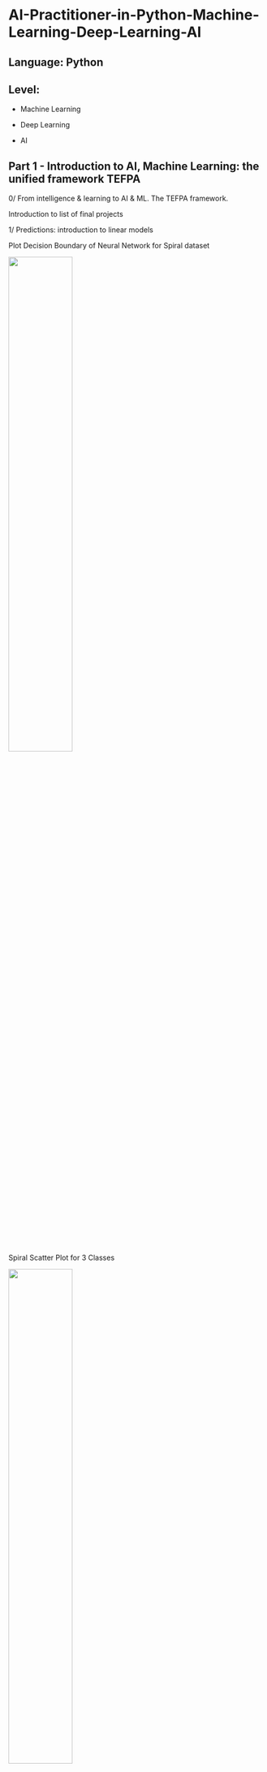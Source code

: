 # AI-Practitioner-in-Python-Machine-Learning-Deep-Learning-AI

## Language: Python

## Level:

- Machine Learning

- Deep Learning

- AI


## Part 1 - Introduction to AI, Machine Learning: the unified framework TEFPA

0/ From intelligence & learning to AI & ML. The TEFPA framework.

Introduction to list of final projects

1/ Predictions: introduction to linear models

Plot Decision Boundary of Neural Network for Spiral dataset

<img src="https://user-images.githubusercontent.com/70437668/140826008-f135452c-3c4f-45aa-94e8-00a7f1ed6607.jpg" width=50% height=50%>

Spiral Scatter Plot for 3 Classes

<img src="https://user-images.githubusercontent.com/70437668/140826027-5c8508bd-61a3-42d7-a7f4-fd6728b646cc.jpg" width=50% height=50%>

Train the Deep Neural Network for Fashion Mnist dataset (epochs = 50)

<img src="https://user-images.githubusercontent.com/70437668/140826057-422a4e25-96c0-4a7d-bc3a-87e385378256.jpg" width=50% height=50%>

Train the Neural Network for Spiral dataset

<img src="https://user-images.githubusercontent.com/70437668/140826078-5b8e2af9-d3ef-48ec-b00c-8b799d9546ab.jpg" width=50% height=50%>

Visualize Fashion Mnist dataset

<img src="https://user-images.githubusercontent.com/70437668/140826092-93a04a27-aaf5-4c13-a027-3bb5aecdec60.jpg" width=50% height=50%>

Evaluate and Inference the visualized Fashion Mnist dataset trained by Deep Neural Network

<img src="https://user-images.githubusercontent.com/70437668/140826176-1069d0b1-1092-43e8-a17d-2420e514089a.jpg" width=50% height=50%>

2/ Predictions: introduction to nonlinear models

## Part 2 - Key issues in AI/ML

3/ Representations: feature extraction, embedding coordinates, and nonlinear transformations.

4/ Evaluation: common metrics and loss functions

5/	Search: gradient descent and variants

## Part 3 - More on key issues in AI/ML	

6/ More on search: overfitting, underfitting, regularization, and generalization

7/ More on representation: CNNs for grid-like data

8/ More on representation: RNNs for time-series-like data

## Part 4 - Data Engineering"	

9/ Decision trees & Ensemble methods in practical use.

10/ Unsupervised learning: Kmeans clustering

11/ Data acquisition, cleaning, annotation. 

### Data exploration: visualization, statistics, imbalance, patterns, etc.

12/ Midterm exam + Projects open discussion

## Part 5 - Introduction to Sequential Decision Making"	

13/ Sequential decision making: classical MDP planning

14/ Sequential decision making: Tabular Q-learning & DQN

15/Interactive decision making: Contextual & multi-armed bandits

## Part 6 - Introduction to Computer Vision	

16/ DeepCNN: AlexNet, VGGNet, ResNet, MobileNet, etc.

17/ Computer vision applications: image classification, segmentation, etc.

Review	

18/ Theory reviews + Final projects checkpoint + implementation guide

## Part 7 - Introduction to NLP	

19/ Sequence modeling: LSTM /GRU & language models

20/ NLP applications: sentiment classification, language generation, etc.

## Part 8 - Final exam & final project

21/ Final theory Q&A + Final projects checkpoint + Implementation guide
	
22/ Final exam + correction

Final project tuning + submission for grading

23/ Final project presentation and rating
